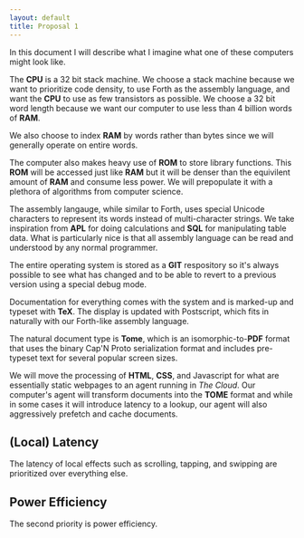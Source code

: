 ```yaml
---
layout: default
title: Proposal 1
---
```


In this document I will describe what I imagine what one of these
computers might look like.

The **CPU** is a 32 bit stack machine. We choose a stack machine
because we want to prioritize code density, to use Forth as the
assembly language, and want the **CPU** to use as few transistors as
possible. We choose a 32 bit word length because we want our computer
to use less than 4 billion words of **RAM**.

We also choose to index **RAM** by words rather than bytes since we
will generally operate on entire words.

The computer also makes heavy use of **ROM** to store library
functions. This **ROM** will be accessed just like **RAM** but
it will be denser than the equivilent amount of **RAM** and consume
less power. We will prepopulate it with a plethora of algorithms
from computer science.

The assembly langauge, while similar to Forth, uses special Unicode
characters to represent its words instead of multi-character strings.
We take inspiration from **APL** for doing calculations and **SQL**
for manipulating table data. What is particularly nice is that all
assembly language can be read and understood by any normal programmer.

The entire operating system is stored as a **GIT** respository so it's
always possible to see what has changed and to be able to revert to
a previous version using a special debug mode.

Documentation for everything comes with the system and is marked-up
and typeset with **TeX**. The display is updated with Postscript,
which fits in naturally with our Forth-like assembly language.

The natural document type is **Tome**, which is an isomorphic-to-**PDF**
format that uses the binary Cap'N Proto serialization format and
includes pre-typeset text for several popular screen sizes.

We will move the processing of **HTML**, **CSS**, and Javascript for
what are essentially static webpages to an agent running in *The
Cloud*. Our computer's agent will transform documents into the **TOME**
format and while in some cases it will introduce latency to a lookup,
our agent will also aggressively prefetch and cache documents.

## (Local) Latency

The latency of local effects such as scrolling, tapping, and swipping
are prioritized over everything else.

## Power Efficiency

The second priority is power efficiency.
